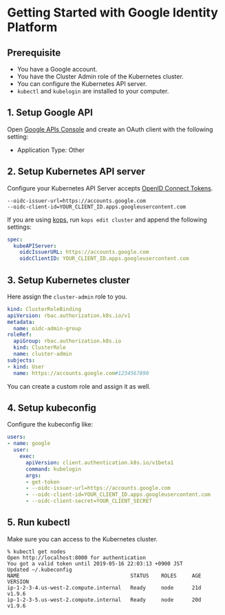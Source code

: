 # Getting Started with Google Identity Platform

## Prerequisite

- You have a Google account.
- You have the Cluster Admin role of the Kubernetes cluster.
- You can configure the Kubernetes API server.
- `kubectl` and `kubelogin` are installed to your computer.

## 1. Setup Google API

Open [Google APIs Console](https://console.developers.google.com/apis/credentials) and create an OAuth client with the following setting:

- Application Type: Other

## 2. Setup Kubernetes API server

Configure your Kubernetes API Server accepts [OpenID Connect Tokens](https://kubernetes.io/docs/reference/access-authn-authz/authentication/#openid-connect-tokens).

```
--oidc-issuer-url=https://accounts.google.com
--oidc-client-id=YOUR_CLIENT_ID.apps.googleusercontent.com
```

If you are using [kops](https://github.com/kubernetes/kops), run `kops edit cluster` and append the following settings:

```yaml
spec:
  kubeAPIServer:
    oidcIssuerURL: https://accounts.google.com
    oidcClientID: YOUR_CLIENT_ID.apps.googleusercontent.com
```

## 3. Setup Kubernetes cluster

Here assign the `cluster-admin` role to you.

```yaml
kind: ClusterRoleBinding
apiVersion: rbac.authorization.k8s.io/v1
metadata:
  name: oidc-admin-group
roleRef:
  apiGroup: rbac.authorization.k8s.io
  kind: ClusterRole
  name: cluster-admin
subjects:
- kind: User
  name: https://accounts.google.com#1234567890
```

You can create a custom role and assign it as well.

## 4. Setup kubeconfig

Configure the kubeconfig like:

```yaml
users:
- name: google
  user:
    exec:
      apiVersion: client.authentication.k8s.io/v1beta1
      command: kubelogin
      args:
      - get-token
      - --oidc-issuer-url=https://accounts.google.com
      - --oidc-client-id=YOUR_CLIENT_ID.apps.googleusercontent.com
      - --oidc-client-secret=YOUR_CLIENT_SECRET
```

## 5. Run kubectl

Make sure you can access to the Kubernetes cluster.

```
% kubectl get nodes
Open http://localhost:8000 for authentication
You got a valid token until 2019-05-16 22:03:13 +0900 JST
Updated ~/.kubeconfig
NAME                                    STATUS    ROLES     AGE       VERSION
ip-1-2-3-4.us-west-2.compute.internal   Ready     node      21d       v1.9.6
ip-1-2-3-5.us-west-2.compute.internal   Ready     node      20d       v1.9.6
```
